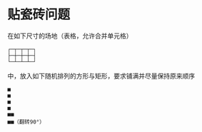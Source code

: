 贴瓷砖问题
=====

在如下尺寸的场地（表格，允许合并单元格）

```
┌─┬─┬─┬─┐
├─┼─┼─┼─┤
└─┴─┴─┴─┘
```

中，放入如下随机排列的方形与矩形，要求铺满并尽量保持原来顺序

```
■
■
■
■
■■
■■（翻转90°）
```
